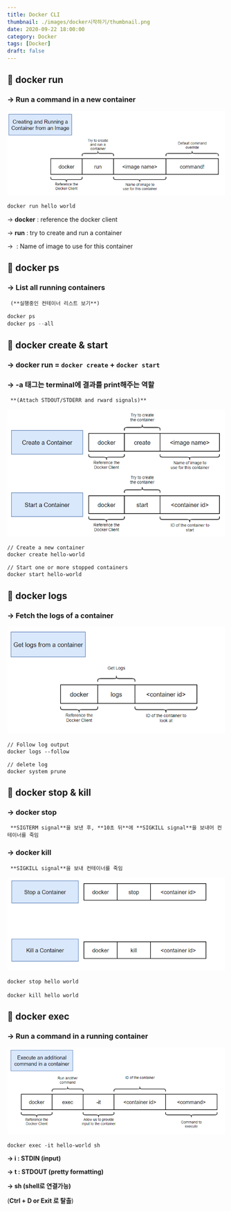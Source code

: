 ```yaml
---
title: Docker CLI
thumbnail: ./images/docker시작하기/thumbnail.png
date: 2020-09-22 18:00:00
category: Docker
tags: [Docker]
draft: false
---
```


## 📕 docker run

### → Run a command in a new container

![Run a command in a new container](./images/docker-cli/1.png)

```jsx
docker run hello world
```

→ **docker** : reference the docker client

→ **run** : try to create and run a container

→ **<image name>** : Name of image to use for this container

## 📗 docker ps

### → **List all running containers**

     (**실행중인 컨테이너 리스트 보기**)

```jsx
docker ps
docker ps --all
```

## 📘 docker create & start

### → **docker run** = `docker create` + `docker start`

### → **-a** 태그는 terminal에 결과를 print해주는 역할

     **(Attach STDOUT/STDERR and rward signals)**

![docker create & start](./images/docker-cli/2.png)

```docker
// Create a new container
docker create hello-world
```

```docker
// Start one or more stopped containers
docker start hello-world
```

## 📙 docker logs

### → Fetch the logs of a container

![Fetch the logs of a container](./images/docker-cli/3.png)

```docker
// Follow log output
docker logs --follow
```

```docker
// delete log
docker system prune
```

## 📒 docker stop & kill

### → docker stop

     **SIGTERM signal**을 보낸 후, **10초 뒤**에 **SIGKILL signal**을 보내어 컨테이너를 죽임

### → docker kill

     **SIGKILL signal**을 보내 컨테이너를 죽임

![docker stop & kill](./images/docker-cli/4.png)

```docker
docker stop hello world

docker kill hello world
```

## 📑 docker exec

### → Run a command in a running container

![docker exec](./images/docker-cli/5.png)

```docker
docker exec -it hello-world sh
```

**→ i : STDIN (input)**

**→ t : STDOUT (pretty formatting)**

**→ sh (shell로 연결가능)**

(**Ctrl + D or Exit 로 탈출**)
